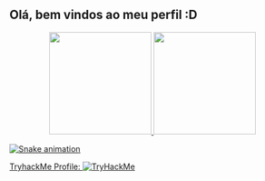 ## Olá, bem vindos ao meu perfil :D
<div align="center">
  <a href="https://github.com/mickeyhousee">
  <img height="180em" src="https://github-readme-stats.vercel.app/api?username=mickeyhousee&show_icons=true&theme=dracula&include_all_commits=true&count_private=true"/>
  <img height="180em" src="https://github-readme-stats.vercel.app/api/top-langs/?username=mickeyhousee&layout=compact&langs_count=7&theme=dracula"/>
</div>


  ![Snake animation](https://github.com/mickeyhousee/mickeyhousee/blob/output/github-contribution-grid-snake.svg)

TryhackMe Profile:
<img src="https://tryhackme-badges.s3.amazonaws.com/JoaoGrilo.png" alt="TryHackMe">




  
